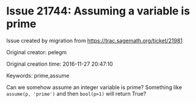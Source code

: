 # Issue 21744: Assuming a variable is prime

Issue created by migration from https://trac.sagemath.org/ticket/21981

Original creator: pelegm

Original creation time: 2016-11-27 20:47:10

Keywords: prime,assume

Can we somehow assume an integer variable is prime? Something like `assume(p, 'prime')` and then `bool(p>1)` will return True?
